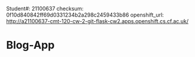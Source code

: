 Student#: 21100637
checksum: 0f10d840842ff69d0331234b2a298c2459433b86
openshift_url: http://a21100637-cmt-120-cw-2-git-flask-cw2.apps.openshift.cs.cf.ac.uk/
# Blog-App
